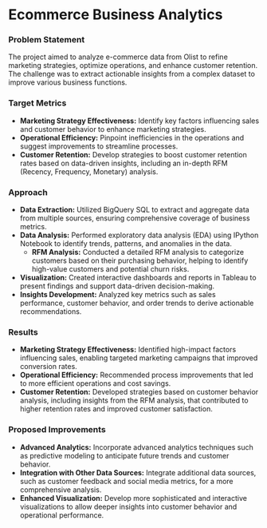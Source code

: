 # Ecommerce Business Analytics

### Problem Statement
The project aimed to analyze e-commerce data from Olist to refine marketing strategies, optimize operations, and enhance customer retention. The challenge was to extract actionable insights from a complex dataset to improve various business functions.

### Target Metrics
- **Marketing Strategy Effectiveness:** Identify key factors influencing sales and customer behavior to enhance marketing strategies.
- **Operational Efficiency:** Pinpoint inefficiencies in the operations and suggest improvements to streamline processes.
- **Customer Retention:** Develop strategies to boost customer retention rates based on data-driven insights, including an in-depth RFM (Recency, Frequency, Monetary) analysis.

### Approach
- **Data Extraction:** Utilized BigQuery SQL to extract and aggregate data from multiple sources, ensuring comprehensive coverage of business metrics.
- **Data Analysis:** Performed exploratory data analysis (EDA) using IPython Notebook to identify trends, patterns, and anomalies in the data.
  - **RFM Analysis:** Conducted a detailed RFM analysis to categorize customers based on their purchasing behavior, helping to identify high-value customers and potential churn risks.
- **Visualization:** Created interactive dashboards and reports in Tableau to present findings and support data-driven decision-making.
- **Insights Development:** Analyzed key metrics such as sales performance, customer behavior, and order trends to derive actionable recommendations.

### Results
- **Marketing Strategy Effectiveness:** Identified high-impact factors influencing sales, enabling targeted marketing campaigns that improved conversion rates.
- **Operational Efficiency:** Recommended process improvements that led to more efficient operations and cost savings.
- **Customer Retention:** Developed strategies based on customer behavior analysis, including insights from the RFM analysis, that contributed to higher retention rates and improved customer satisfaction.

### Proposed Improvements
- **Advanced Analytics:** Incorporate advanced analytics techniques such as predictive modeling to anticipate future trends and customer behavior.
- **Integration with Other Data Sources:** Integrate additional data sources, such as customer feedback and social media metrics, for a more comprehensive analysis.
- **Enhanced Visualization:** Develop more sophisticated and interactive visualizations to allow deeper insights into customer behavior and operational performance.
